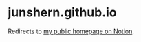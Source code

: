# junshern.github.io

Redirects to [my public homepage on Notion](https://www.notion.so/Chan-Jun-Shern-304311c71e9d4376a27175ed6f876db4).